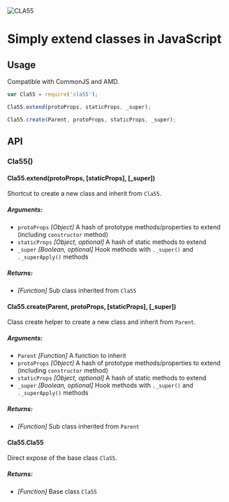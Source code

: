 ![CLA55](http://brix.github.io/images/cla55.png "")

# Simply extend classes in JavaScript


## Usage

Compatible with CommonJS and AMD.

```js
var Cla55 = require('cla55');

Cla55.extend(protoProps, staticProps, _super);

Cla55.create(Parent, protoProps, staticProps, _super);
```

## API

### Cla55()

#### Cla55.extend(protoProps, [staticProps], [_super])

Shortcut to create a new class and inherit from ```Cla55```.

##### Arguments:

* ```protoProps``` *[Object]* A hash of prototype methods/properties to extend (including ```constructor``` method)
* ```staticProps``` *[Object, optional]* A hash of static methods to extend
* ```_super``` *[Boolean, optional]*  Hook methods with ```._super()``` and ```._superApply()``` methods

##### Returns:

* *[Function]* Sub class inherited from ```Cla55```

#### Cla55.create(Parent, protoProps, [staticProps], [_super])

Class create helper to create a new class and inherit from ```Parent```.

##### Arguments:

* ```Parent``` *[Function]* A function to inherit
* ```protoProps``` *[Object]* A hash of prototype methods/properties to extend (including ```constructor``` method)
* ```staticProps``` *[Object, optional]* A hash of static methods to extend
* ```_super``` *[Boolean, optional]*  Hook methods with ```._super()``` and ```._superApply()``` methods

##### Returns:

* *[Function]* Sub class inherited from ```Parent```

#### Cla55.Cla55

Direct expose of the base class `Cla55`.

##### Returns:

* *[Function]* Base class  ```Cla55```
